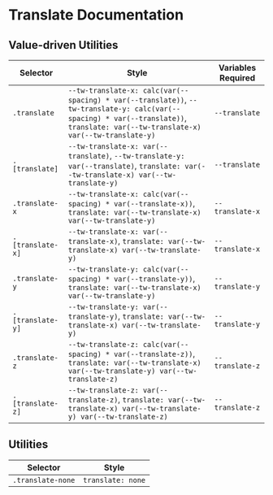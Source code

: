 # Translate Documentation

## Value-driven Utilities

| Selector         | Style                                                                                                                                                                              | Variables Required |
| ---------------- | ---------------------------------------------------------------------------------------------------------------------------------------------------------------------------------- | ------------------ |
| `.translate`     | `--tw-translate-x: calc(var(--spacing) * var(--translate))`, `--tw-translate-y: calc(var(--spacing) * var(--translate))`, `translate: var(--tw-translate-x) var(--tw-translate-y)` | `--translate`      |
| `.[translate]`   | `--tw-translate-x: var(--translate)`, `--tw-translate-y: var(--translate)`, `translate: var(--tw-translate-x) var(--tw-translate-y)`                                               | `--translate`      |
| `.translate-x`   | `--tw-translate-x: calc(var(--spacing) * var(--translate-x))`, `translate: var(--tw-translate-x) var(--tw-translate-y)`                                                            | `--translate-x`    |
| `.[translate-x]` | `--tw-translate-x: var(--translate-x)`, `translate: var(--tw-translate-x) var(--tw-translate-y)`                                                                                   | `--translate-x`    |
| `.translate-y`   | `--tw-translate-y: calc(var(--spacing) * var(--translate-y))`, `translate: var(--tw-translate-x) var(--tw-translate-y)`                                                            | `--translate-y`    |
| `.[translate-y]` | `--tw-translate-y: var(--translate-y)`, `translate: var(--tw-translate-x) var(--tw-translate-y)`                                                                                   | `--translate-y`    |
| `.translate-z`   | `--tw-translate-z: calc(var(--spacing) * var(--translate-z))`, `translate: var(--tw-translate-x) var(--tw-translate-y) var(--tw-translate-z)`                                      | `--translate-z`    |
| `.[translate-z]` | `--tw-translate-z: var(--translate-z)`, `translate: var(--tw-translate-x) var(--tw-translate-y) var(--tw-translate-z)`                                                             | `--translate-z`    |

## Utilities

| Selector          | Style             |
| ----------------- | ----------------- |
| `.translate-none` | `translate: none` |
